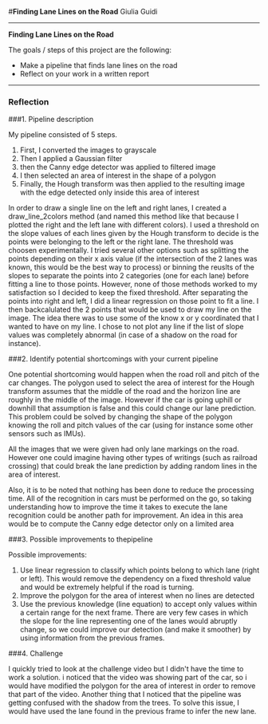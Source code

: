 #**Finding Lane Lines on the Road** 
Giulia Guidi

---

**Finding Lane Lines on the Road**

The goals / steps of this project are the following:
* Make a pipeline that finds lane lines on the road
* Reflect on your work in a written report


[//]: # (Image References)

[image1]: ./examples/grayscale.jpg "Grayscale"

---

### Reflection

###1. Pipeline description

My pipeline consisted of 5 steps. 
1. First, I converted the images to grayscale
2. Then I applied a Gaussian filter
3. then the Canny edge detector was applied to filtered image
4. I then selected an area of interest in the shape of a polygon
5. Finally, the Hough transform was then applied to the resulting image with the edge detected only inside this area of interest 

In order to draw a single line on the left and right lanes, I created a draw_line_2colors method (and named this method like that because I plotted the right and the left lane with different colors).
I used a threshold on the slope values of each lines given by the Hough transform to decide is the points were belonging to the left or the right lane. 
The threshold was choosen experimentally. I tried several other options such as splitting the points depending on their x axis value (if the intersection of the 2 lanes was known, this would be the best way to process) or binning the reuslts of the slopes to separate the points into 2 categories (one for each lane) before fitting a line to those points. However, none of those methods worked to my satisfaction so I decided to keep the fixed threshold.
After separating the points into right and left, I did a linear regression on those point to fit a line.
I then backcalulated the 2 points that would be used to draw my line on the image. The idea there was to use some of the know x or y coordinated that I wanted to have on my line.
I chose to not plot any line if the list of slope values was completely abnormal (in case of a shadow on the road for instance). 

###2. Identify potential shortcomings with your current pipeline

One potential shortcoming would happen when the road roll and pitch of the car changes. The polygon used to select the area of interest for the Hough transform assumes that the middle of the road and the horizon line are roughly in the middle of the image. However if the car is going uphill or downhill that assumption is false and this could change our lane prediction. 
This problem could be solved by changing the shape of the polygon knowing the roll and pitch values of the car (using for instance some other sensors such as IMUs). 

All the images that we were given had only lane markings on the road. However one could imagine having other types of writings (such as railroad crossing) that could break the lane prediction by adding random lines in the area of interest. 

Also, it is to be noted that nothing has been done to reduce the processing time. All of the recognition in cars must be performed on the go, so taking understanding how to improve the time it takes to execute the lane recognition could be another path for improvement. An idea in this area would be to compute the Canny edge detector only on a limited area 

###3. Possible improvements to thepipeline

Possible improvements:
1. Use linear regression to classify which points belong to which lane (right or left). This would remove the dependency on a fixed threshold value and would be extremely helpful if the road is turning. 
2. Improve the polygon for the area of interest when no lines are detected
3. Use the previous knowledge (line equation) to accept only values within a certain range for the next frame. There are very few cases in which the slope for the line representing one of the lanes would abruptly change, so we could improve our detection (and make it smoother) by using information from the previous frames.

###4. Challenge

I quickly tried to look at the challenge video but I didn't have the time to work a solution.
i noticed that the video was showing part of the car, so i would have modified the polygon for the area of interest in order to remove that part of the video. 
Another thing that I noticed that the pipeline was getting confused with the shadow from the trees. To solve this issue, I would have used the lane found in the previous frame to infer the new lane. 

